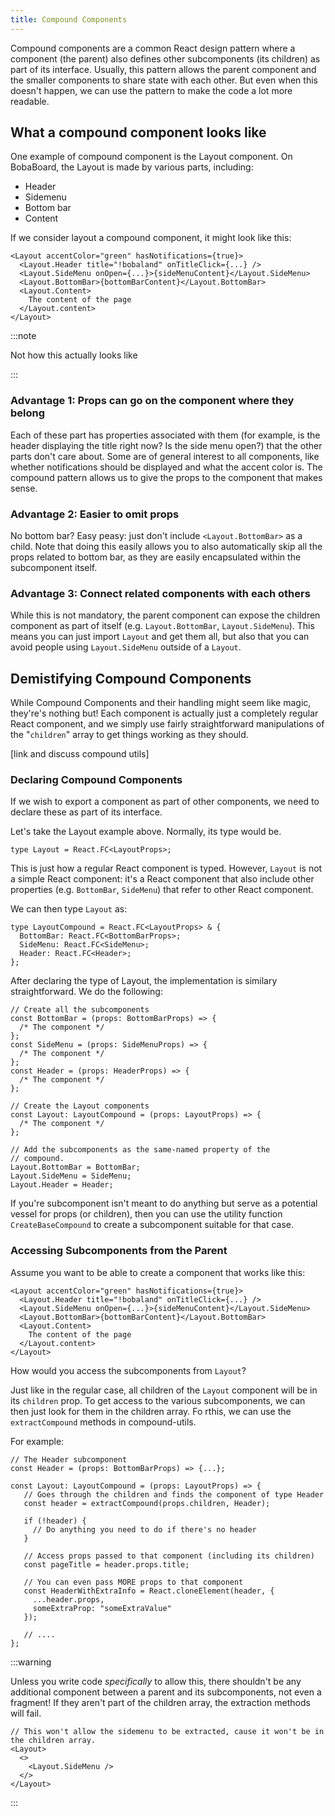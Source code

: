 ```yaml
---
title: Compound Components
---
```


Compound components are a common React design pattern where a component (the
parent) also defines other subcomponents (its children) as part of its
interface. Usually, this pattern allows the parent component and the smaller
components to share state with each other. But even when this doesn't happen, we
can use the pattern to make the code a lot more readable.

## What a compound component looks like

One example of compound component is the Layout component. On BobaBoard, the
Layout is made by various parts, including:

- Header
- Sidemenu
- Bottom bar
- Content

If we consider layout a compound component, it might look like this:

```tsx
<Layout accentColor="green" hasNotifications={true}>
  <Layout.Header title="!bobaland" onTitleClick={...} />
  <Layout.SideMenu onOpen={...}>{sideMenuContent}</Layout.SideMenu>
  <Layout.BottomBar>{bottomBarContent}</Layout.BottomBar>
  <Layout.Content>
    The content of the page
  </Layout.content>
</Layout>
```

:::note

Not how this actually looks like

:::

### Advantage 1: Props can go on the component where they belong

Each of these part has properties associated with them (for example, is the
header displaying the title right now? Is the side menu open?) that the other
parts don't care about. Some are of general interest to all components, like
whether notifications should be displayed and what the accent color is. The
compound pattern allows us to give the props to the component that makes sense.

### Advantage 2: Easier to omit props

No bottom bar? Easy peasy: just don't include `<Layout.BottomBar>` as a child.
Note that doing this easily allows you to also automatically skip all the props
related to bottom bar, as they are easily encapsulated within the subcomponent
itself.

### Advantage 3: Connect related components with each others

While this is not mandatory, the parent component can expose the children
component as part of itself (e.g. `Layout.BottomBar`, `Layout.SideMenu`). This
means you can just import `Layout` and get them all, but also that you can avoid
people using `Layout.SideMenu` outside of a `Layout`.

## Demistifying Compound Components

While Compound Components and their handling might seem like magic, they're's
nothing but! Each component is actually just a completely regular React
component, and we simply use fairly straightforward manipulations of the
"`children`" array to get things working as they should.

[link and discuss compound utils]

### Declaring Compound Components

If we wish to export a component as part of other components, we need to declare
these as part of its interface.

Let's take the Layout example above. Normally, its type would be.

```tsx
type Layout = React.FC<LayoutProps>;
```

This is just how a regular React component is typed. However, `Layout` is not a
simple React component: it's a React component that also include other
properties (e.g. `BottomBar`, `SideMenu`) that refer to other React component.

We can then type `Layout` as:

```tsx
type LayoutCompound = React.FC<LayoutProps> & {
  BottomBar: React.FC<BottomBarProps>;
  SideMenu: React.FC<SideMenu>;
  Header: React.FC<Header>;
};
```

After declaring the type of Layout, the implementation is similary
straightforward. We do the following:

```tsx
// Create all the subcomponents
const BottomBar = (props: BottomBarProps) => {
  /* The component */
};
const SideMenu = (props: SideMenuProps) => {
  /* The component */
};
const Header = (props: HeaderProps) => {
  /* The component */
};

// Create the Layout components
const Layout: LayoutCompound = (props: LayoutProps) => {
  /* The component */
};

// Add the subcomponents as the same-named property of the
// compound.
Layout.BottomBar = BottomBar;
Layout.SideMenu = SideMenu;
Layout.Header = Header;
```

If you're subcomponent isn't meant to do anything but serve as a potential
vessel for props (or children), then you can use the utility function
`CreateBaseCompound` to create a subcomponent suitable for that case.

### Accessing Subcomponents from the Parent

Assume you want to be able to create a component that works like this:

```tsx
<Layout accentColor="green" hasNotifications={true}>
  <Layout.Header title="!bobaland" onTitleClick={...} />
  <Layout.SideMenu onOpen={...}>{sideMenuContent}</Layout.SideMenu>
  <Layout.BottomBar>{bottomBarContent}</Layout.BottomBar>
  <Layout.Content>
    The content of the page
  </Layout.content>
</Layout>
```

How would you access the subcomponents from `Layout`?

Just like in the regular case, all children of the `Layout` component will be in
its `children` prop. To get access to the various subcomponents, we can then
just look for them in the children array. Fo rthis, we can use the
`extractCompound` methods in compound-utils.

For example:

```tsx
// The Header subcomponent
const Header = (props: BottomBarProps) => {...};

const Layout: LayoutCompound = (props: LayoutProps) => {
   // Goes through the children and finds the component of type Header
   const header = extractCompound(props.children, Header);

   if (!header) {
     // Do anything you need to do if there's no header
   }

   // Access props passed to that component (including its children)
   const pageTitle = header.props.title;

   // You can even pass MORE props to that component
   const HeaderWithExtraInfo = React.cloneElement(header, {
     ...header.props,
     someExtraProp: "someExtraValue"
   });

   // ....
};
```

:::warning

Unless you write code _specifically_ to allow this, there shouldn't be any
additional component between a parent and its subcomponents, not even a
fragment! If they aren't part of the children array, the extraction methods will
fail.

```tsx
// This won't allow the sidemenu to be extracted, cause it won't be in the children array.
<Layout>
  <>
    <Layout.SideMenu />
  </>
</Layout>
```

:::
